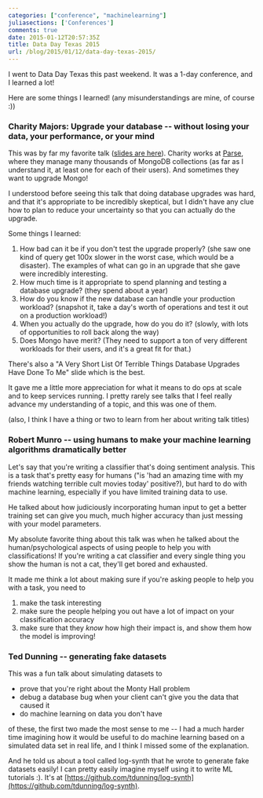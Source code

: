 ```yaml
---
categories: ["conference", "machinelearning"]
juliasections: ['Conferences']
comments: true
date: 2015-01-12T20:57:35Z
title: Data Day Texas 2015
url: /blog/2015/01/12/data-day-texas-2015/
---
```


I went to Data Day Texas this past weekend. It was a 1-day conference,
and I learned a lot!

Here are some things I learned! (any misunderstandings are mine, of
course :))

### Charity Majors: Upgrade your database -- without losing your data, your performance, or your mind

This was by far my favorite talk ([slides are here](https://speakerdeck.com/charity/upgrading-databases-without-losing-your-data-your-perf-or-your-mind)).
Charity works at [Parse](https://parse.com/), where they manage many
thousands of MongoDB collections (as far as I understand it, at least
one for each of their users). And sometimes they want to upgrade Mongo!

I understood before seeing this talk that doing database upgrades was
hard, and that it's appropriate to be incredibly skeptical, but I didn't
have any clue how to plan to reduce your uncertainty so that you can
actually do the upgrade.

Some things I learned:

1. How bad can it be if you don't test the upgrade properly? (she saw
   one kind of query get 100x slower in the worst case, which would be a
   disaster). The examples of what can go in an upgrade that she gave
   were incredibly interesting.
1. How much time is it appropriate to spend planning and testing a
   database upgrade? (they spend about a year)
1. How do you know if the new database can handle your production
   workload? (snapshot it, take a day's worth of operations and test it
   out on a production workload!)
1. When you actually do the upgrade, how do you do it? (slowly, with
   lots of opportunities to roll back along the way)
1. Does Mongo have merit? (They need to support a ton of very different
   workloads for their users, and it's a great fit for that.)

There's also a "A Very Short List Of Terrible Things Database Upgrades
Have Done To Me" slide which is the best.

It gave me a little more appreciation for what it means to do ops at
scale and to keep services running. I pretty rarely see talks that I
feel really advance my understanding of a topic, and this was one of
them.

(also, I think I have a thing or two to learn from her about writing
talk titles)

### Robert Munro -- using humans to make your machine learning algorithms dramatically better

Let's say that you're writing a classifier that's doing sentiment
analysis. This is a task that's pretty easy for humans ("is 'had an
amazing time with my friends watching terrible cult movies today'
positive?), but hard to do with machine learning, especially if you have
limited training data to use.

He talked about how judiciously incorporating human input to get a
better training set can give you much, much higher accuracy than just
messing with your model parameters.

My absolute favorite thing about this talk was when he talked about the
human/psychological aspects of using people to help you with
classifications! If you're writing a cat classifier and every single
thing you show the human is not a cat, they'll get bored and exhausted.

It made me think a lot about making sure if you're asking people to help
you with a task, you need to

1. make the task interesting
1. make sure the people helping you out have a lot of impact on your
   classification accuracy
1. make sure that they *know* how high their impact is, and show them
   how the model is improving!

### Ted Dunning -- generating fake datasets

This was a fun talk about simulating datasets to

- prove that you're right about the Monty Hall problem
- debug a database bug when your client can't give you the data that caused it
- do machine learning on data you don't have

of these, the first two made the most sense to me -- I had a much harder time
imagining how it would be useful to do machine learning based on a simulated
data set in real life, and I think I missed some of the explanation.

And he told us about a tool called log-synth that he wrote to generate fake
datasets easily! I can pretty easily imagine myself using it to write ML
tutorials :). It's at
[https://github.com/tdunning/log-synth](https://github.com/tdunning/log-synth).
